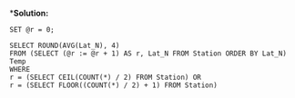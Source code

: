 
***Solution:**

    SET @r = 0;

    SELECT ROUND(AVG(Lat_N), 4)
    FROM (SELECT (@r := @r + 1) AS r, Lat_N FROM Station ORDER BY Lat_N) Temp
    WHERE
    r = (SELECT CEIL(COUNT(*) / 2) FROM Station) OR
    r = (SELECT FLOOR((COUNT(*) / 2) + 1) FROM Station)
